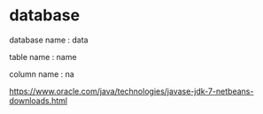 # database

database name : data

table name : name

column name : na

https://www.oracle.com/java/technologies/javase-jdk-7-netbeans-downloads.html
